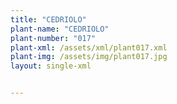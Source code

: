 ```yaml
---
title: "CEDRIOLO"
plant-name: "CEDRIOLO"
plant-number: "017"
plant-xml: /assets/xml/plant017.xml
plant-img: /assets/img/plant017.jpg
layout: single-xml


---
```


